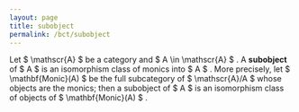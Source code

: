 ```yaml
---
layout: page
title: subobject
permalink: /bct/subobject
---
```

Let $ \mathscr{A} $ be a category and $ A \in \mathscr{A} $ . A **subobject** of $ A $ is an isomorphism class of monics into $ A $ . More precisely, let $ \mathbf{Monic}(A) $ be the full subcategory of $ \mathscr{A}/A $ whose objects are the monics; then a subobject of $ A $ is an isomorphism class of objects of $ \mathbf{Monic}(A) $ .
